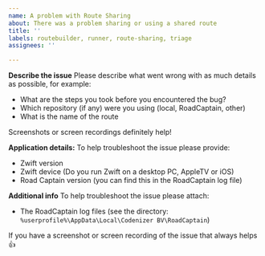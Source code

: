 ```yaml
---
name: A problem with Route Sharing
about: There was a problem sharing or using a shared route
title: ''
labels: routebuilder, runner, route-sharing, triage
assignees: ''

---
```


**Describe the issue**
Please describe what went wrong with as much details as possible, for example: 

- What are the steps you took before you encountered the bug?
- Which repository (if any) were you using (local, RoadCaptain, other)
- What is the name of the route

Screenshots or screen recordings definitely help!

**Application details:**
To help troubleshoot the issue please provide:

- Zwift version
- Zwift device (Do you run Zwift on a desktop PC, AppleTV or iOS)
- Road Captain version (you can find this in the RoadCaptain log file)

**Additional info**
To help troubleshoot the issue please attach:

- The RoadCaptain log files (see the directory: `%userprofile%\AppData\Local\Codenizer BV\RoadCaptain`)

If you have a screenshot or screen recording of the issue that always helps :+1:
